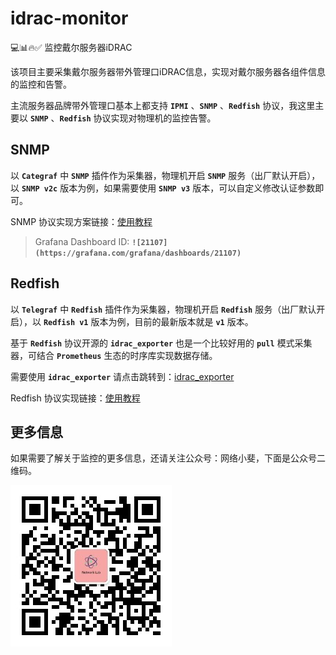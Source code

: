 # idrac-monitor
💻📊🔥✅
监控戴尔服务器iDRAC

该项目主要采集戴尔服务器带外管理口iDRAC信息，实现对戴尔服务器各组件信息的监控和告警。

主流服务器品牌带外管理口基本上都支持 **`IPMI`** 、**`SNMP`** 、**`Redfish`** 协议，我这里主要以 **`SNMP`** 、**`Redfish`** 协议实现对物理机的监控告警。

## SNMP

以 **`Categraf`** 中 **`SNMP`** 插件作为采集器，物理机开启 **`SNMP`** 服务（出厂默认开启），以 **`SNMP v2c`** 版本为例，如果需要使用 **`SNMP v3`** 版本，可以自定义修改认证参数即可。

SNMP 协议实现方案链接：[使用教程](snmp/README.md)

> Grafana Dashboard ID:  **`![21107](https://grafana.com/grafana/dashboards/21107)`**

## Redfish

以 **`Telegraf`** 中 **`Redfish`** 插件作为采集器，物理机开启 **`Redfish`** 服务（出厂默认开启），以 **`Redfish v1`** 版本为例，目前的最新版本就是 **`v1`** 版本。

基于 **`Redfish`** 协议开源的 **`idrac_exporter`** 也是一个比较好用的 **`pull`** 模式采集器，可结合 **`Prometheus`** 生态的时序库实现数据存储。

需要使用 **`idrac_exporter`** 请点击跳转到：[idrac_exporter](https://github.com/mrlhansen/idrac_exporter)

Redfish 协议实现链接：[使用教程](redfish/README.md)

## 更多信息

如果需要了解关于监控的更多信息，还请关注公众号：网络小斐，下面是公众号二维码。

![alt text](snmp/img/qrcode.jpg)